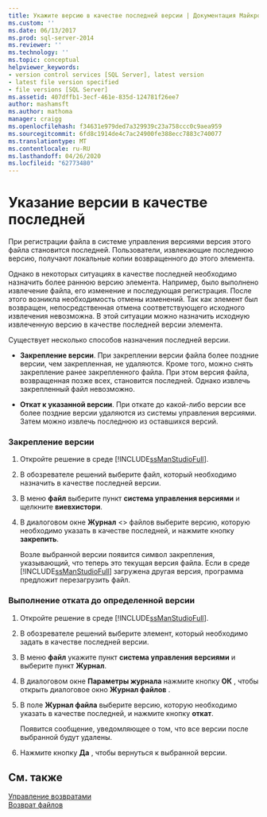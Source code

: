 ```yaml
---
title: Укажите версию в качестве последней версии | Документация Майкрософт
ms.custom: ''
ms.date: 06/13/2017
ms.prod: sql-server-2014
ms.reviewer: ''
ms.technology: ''
ms.topic: conceptual
helpviewer_keywords:
- version control services [SQL Server], latest version
- latest file version specified
- file versions [SQL Server]
ms.assetid: 407dffb1-3ecf-461e-835d-124781f26ee7
author: mashamsft
ms.author: mathoma
manager: craigg
ms.openlocfilehash: f34631e979ded7a329939c23a758ccc0c9aea959
ms.sourcegitcommit: 6fd8c1914de4c7ac24900fe388ecc7883c740077
ms.translationtype: MT
ms.contentlocale: ru-RU
ms.lasthandoff: 04/26/2020
ms.locfileid: "62773480"
---
```

# <a name="specify-a-version-as-the-latest-version"></a>Указание версии в качестве последней
  При регистрации файла в системе управления версиями версия этого файла становится последней. Пользователи, извлекающие последнюю версию, получают локальные копии возвращенного до этого элемента.  
  
 Однако в некоторых ситуациях в качестве последней необходимо назначить более раннюю версию элемента. Например, было выполнено извлечение файла, его изменение и последующая регистрация. После этого возникла необходимость отмены изменений. Так как элемент был возвращен, непосредственная отмена соответствующего исходного извлечения невозможна. В этой ситуации можно назначить исходную извлеченную версию в качестве последней версии элемента.  
  
 Существует несколько способов назначения последней версии.  
  
-   **Закрепление версии**. При закреплении версии файла более поздние версии, чем закрепленная, не удаляются. Кроме того, можно снять закрепление ранее закрепленного файла. При этом версия файла, возвращенная позже всех, становится последней. Однако извлечь закрепленный файл невозможно.  
  
-   **Откат к указанной версии**. При откате до какой-либо версии все более поздние версии удаляются из системы управления версиями. Затем можно извлечь последнюю из оставшихся версий.  
  
### <a name="to-pin-a-version"></a>Закрепление версии  
  
1.  Откройте решение в среде [!INCLUDE[ssManStudioFull](../includes/ssmanstudiofull-md.md)].  
  
2.  В обозревателе решений выберите файл, который необходимо назначить в качестве последней версии.  
  
3.  В меню **файл** выберите пункт **система управления версиями** и щелкните **виевхистори**.  
  
4.  В диалоговом окне **Журнал** \<> файлов выберите версию, которую необходимо указать в качестве последней, и нажмите кнопку **закрепить**.  
  
     Возле выбранной версии появится символ закрепления, указывающий, что теперь это текущая версия файла. Если в среде [!INCLUDE[ssManStudioFull](../includes/ssmanstudiofull-md.md)] загружена другая версия, программа предложит перезагрузить файл.  
  
### <a name="to-roll-back-to-a-version"></a>Выполнение отката до определенной версии  
  
1.  Откройте решение в среде [!INCLUDE[ssManStudioFull](../includes/ssmanstudiofull-md.md)].  
  
2.  В обозревателе решений выберите элемент, который необходимо задать в качестве последней версии.  
  
3.  В меню **файл** укажите пункт **система управления версиями** и выберите пункт **Журнал**.  
  
4.  В диалоговом окне **Параметры журнала** нажмите кнопку **ОК** , чтобы открыть диалоговое окно **Журнал файлов** .  
  
5.  В поле **Журнал файла** выберите версию, которую необходимо указать в качестве последней, и нажмите кнопку **откат**.  
  
     Появится сообщение, уведомляющее о том, что все версии после выбранной будут удалены.  
  
6.  Нажмите кнопку **Да** , чтобы вернуться к выбранной версии.  
  
## <a name="see-also"></a>См. также  
 [Управление возвратами](../../2014/database-engine/manage-checkins.md)   
 [Возврат файлов](../../2014/database-engine/check-in-files.md)  
  
  
